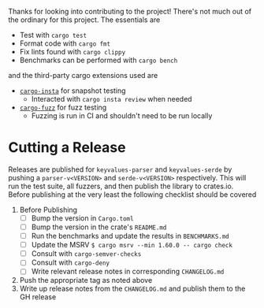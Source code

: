 Thanks for looking into contributing to the project! There's not much out of
the ordinary for this project. The essentials are

- Test with `cargo test`
- Format code with `cargo fmt`
- Fix lints found with `cargo clippy`
- Benchmarks can be performed with `cargo bench`

and the third-party cargo extensions used are

- [`cargo-insta`](https://lib.rs/crates/cargo-insta) for snapshot testing
    - Interacted with `cargo insta review` when needed
- [`cargo-fuzz`](https://lib.rs/crates/cargo-fuzz) for fuzz testing
    - Fuzzing is run in CI and shouldn't need to be run locally

# Cutting a Release

Releases are published for `keyvalues-parser` and `keyvalues-serde` by pushing
a `parser-v<VERSION>` and `serde-v<VERSION>` respectively. This will run the
test suite, all fuzzers, and then publish the library to crates.io. Before
publishing at the very least the following checklist should be covered

1. Before Publishing
    - [ ] Bump the version in `Cargo.toml`
    - [ ] Bump the version in the crate's `README.md`
    - [ ] Run the benchmarks and update the results in `BENCHMARKS.md`
    - [ ] Update the MSRV `$ cargo msrv --min 1.60.0 -- cargo check`
    - [ ] Consult with `cargo-semver-checks`
    - [ ] Consult with `cargo-deny`
    - [ ] Write relevant release notes in corresponding `CHANGELOG.md`
2. Push the appropriate tag as noted above
3. Write up release notes from the `CHANGELOG.md` and publish them to the GH
   release
